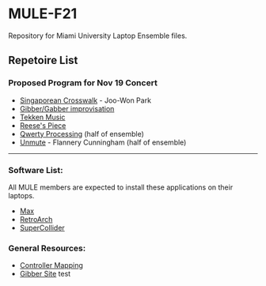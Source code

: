 # MULE-F21

Repository for Miami University Laptop Ensemble files.  
  
## Repetoire List

### Proposed Program for Nov 19 Concert
- [Singaporean Crosswalk](SingaporeanCrosswalk) - Joo-Won Park
- [Gibber/Gabber improvisation](Other/Gibber)
- [Tekken Music](Tekken)
- [Reese's Piece](ReeseSoundscape)
- [Qwerty Processing](QwertyProcessing) (half of ensemble)
- [Unmute](Unmute) - Flannery Cunningham (half of ensemble)

---

### Software List:
All MULE members are expected to install these applications on their laptops.
- [Max](https://cycling74.com/downloads)
- [RetroArch](https://www.retroarch.com/)
- [SuperCollider](https://supercollider.github.io/)

### General Resources:
- [Controller Mapping](Other/ControllerMapping)
- [Gibber Site](https://gibber.cc/alpha/playground/) test